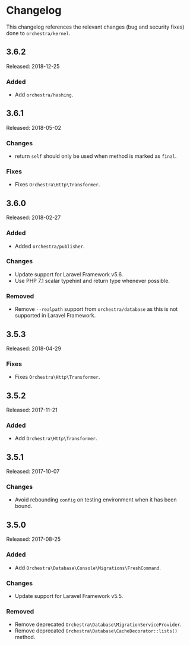 # Changelog

This changelog references the relevant changes (bug and security fixes) done to `orchestra/kernel`.

## 3.6.2

Released: 2018-12-25

### Added

* Add `orchestra/hashing`.

## 3.6.1

Released: 2018-05-02

### Changes

* return `self` should only be used when method is marked as `final`.

### Fixes

* Fixes `Orchestra\Http\Transformer`.

## 3.6.0 

Released: 2018-02-27

### Added

* Added `orchestra/publisher`.

### Changes

* Update support for Laravel Framework v5.6.
* Use PHP 7.1 scalar typehint and return type whenever possible.

### Removed

* Remove `--realpath` support from `orchestra/database` as this is not supported in Laravel Framework.

## 3.5.3

Released: 2018-04-29

### Fixes

* Fixes `Orchestra\Http\Transformer`.

## 3.5.2

Released: 2017-11-21

### Added

* Add `Orchestra\Http\Transformer`.

## 3.5.1

Released: 2017-10-07

### Changes

* Avoid rebounding `config` on testing environment when it has been bound.

## 3.5.0

Released: 2017-08-25

### Added

* Add `Orchestra\Database\Console\Migrations\FreshCommand`.

### Changes

* Update support for Laravel Framework v5.5.

### Removed

* Remove deprecated `Orchestra\Database\MigrationServiceProvider`.
* Remove deprecated `Orchestra\Database\CacheDecorator::lists()` method.


